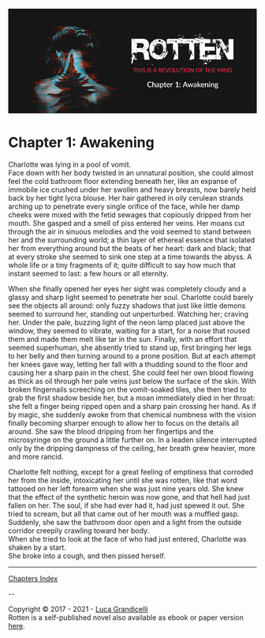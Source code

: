 ![](assets/images/chapter1-cover.jpg)
# Chapter 1: Awakening
Charlotte was lying in a pool of vomit.\
Face down with her body twisted in an unnatural position, she could almost feel the cold bathroom floor extending beneath her, like an expanse of immobile ice crushed under her swollen and heavy breasts, now barely held back by her tight lycra blouse. Her hair gathered in oily cerulean strands arching up to penetrate every single orifice of the face, while her damp cheeks were mixed with the fetid sewages that copiously dripped from her mouth. She gasped and a smell of piss entered her veins. Her moans cut through the air in sinuous melodies and the void seemed to stand between her and the surrounding world; a thin layer of ethereal essence that isolated her from everything around but the beats of her heart: dark and black; that at every stroke she seemed to sink one step at a time towards the abyss. A whole life or a tiny fragments of it; quite difficult to say how much that instant seemed to last: a few hours or all eternity.

When she finally opened her eyes her sight was completely cloudy and a glassy and sharp light seemed to penetrate her soul. Charlotte could barely see the objects all around: only fuzzy shadows that just like little demons seemed to surround her, standing out unperturbed. Watching her; craving her. Under the pale, buzzing light of the neon lamp placed just above the window, they seemed to vibrate, waiting for a start, for a noise that roused them and made them melt like tar in the sun. Finally, with an effort that seemed superhuman, she absently tried to stand up, first bringing her legs to her belly and then turning around to a prone position. But at each attempt her knees gave way, letting her fall with a thudding sound to the floor and causing her a sharp pain in the chest. She could feel her own blood flowing as thick as oil through her pale veins just below the surface of the skin. With broken fingernails screeching on the vomit-soaked tiles, she then tried to grab the first shadow beside her, but a moan immediately died in her throat: she felt a finger being ripped open and a sharp pain crossing her hand. As if by magic, she suddenly awoke from that chemical numbness with the vision finally becoming sharper enough to allow her to focus on the details all around. She saw the blood dripping from her fingertips and the microsyringe on the ground a little further on. In a leaden silence interrupted only by the dripping dampness of the ceiling, her breath grew heavier, more and more rancid.

Charlotte felt nothing, except for a great feeling of emptiness that corroded her from the inside, intoxicating her until she was rotten, like that word tattooed on her left forearm when she was just nine years old. She knew that the effect of the synthetic heroin was now gone, and that hell had just fallen on her. The soul, if she had ever had it, had just spewed it out. She tried to scream, but all that came out of her mouth was a muffled gasp. Suddenly, she saw the bathroom door open and a light from the outside corridor creepily crawling toward her body.\
When she tried to look at the face of who had just entered, Charlotte was shaken by a start.\
She broke into a cough, and then pissed herself.

---

[Chapters Index](https://github.com/lucagrandicelli/Rotten-Cyberpunk-Novel)

--

Copyright &copy; 2017 - 2021 - [Luca Grandicelli](https://github.com/lucagrandicelli/)\
Rotten is a self-published novel also available as ebook or paper version <a href="https://www.amazon.it/Rotten-Luca-Grandicelli-ebook/dp/B01MRAMS7J/" target="_blank">here</a>.
